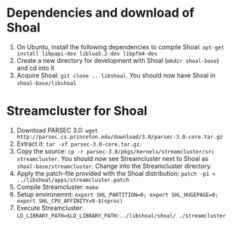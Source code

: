 # Dependencies and download of Shoal

1. On Ubuntu, install the following dependencies to compile Shoal: ```apt-get install libpapi-dev liblua5.2-dev libpfm4-dev```
2. Create a new directory for development with Shoal (```mkdir shoal-base```) and cd into it
3. Acquire Shoal: ```git clone .. libshoal```. You should now have Shoal in ```shoal-base/libshoal```

# Streamcluster for Shoal

 1. Download PARSEC 3.0: ```wget http://parsec.cs.princeton.edu/download/3.0/parsec-3.0-core.tar.gz```
 2. Extract it: ```tar -xf parsec-3.0-core.tar.gz```.
 3. Copy the source: ```cp -r parsec-3.0/pkgs/kernels/streamcluster/src streamcluster```. You should now see Streamcluster next to Shoal as ```shoal-base/streamcluster```. Change into the Streamcluster directory.
 4. Apply the patch-file provided with the Shoal distribution: ```patch -p1 <	../libshoal/apps/streamcluster.patch```
 5. Compile Streamcluster: ```make```
 6. Setup environemnt: ```export SHL_PARTITION=0; export SHL_HUGEPAGE=0; export SHL_CPU_AFFINITY=0-$(nproc)```
 7. Execute Streamcluster: ```LD_LIBRARY_PATH=$LD_LIBRARY_PATH:../libshoal/shoal/ ./streamcluster```
